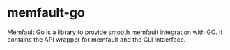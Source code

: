 # memfault-go
Memfault Go is a library to provide smooth memfault integration with GO. It contains the API wrapper for memfault and the CLI intaerface.
